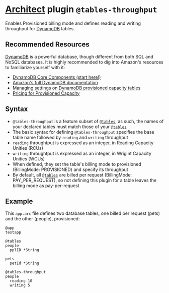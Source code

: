# [Architect][arc] plugin `@tables-throughput`

Enables Provisioned billing mode and defines reading and writing throughput for [DynamoDB][ddb] tables.

## Recommended Resources

[DynamoDB][ddb] is a powerful database, though different from both SQL and NoSQL databases. It is highly recommended to dig into Amazon's resources to familiarize yourself with it:

- [DynamoDB Core Components (start here!)][core]
- [Amazon's full DynamoDB documentation][ddb]
- [Managing settings on DynamoDB provisioned capacity tables][throughput]
- [Pricing for Provisioned Capacity][pricing]

## Syntax

- `@tables-throughput` is a feature subset of [`@tables`][tables]; as such, the names of your declared tables must match those of your [`@tables`][tables]
- The basic syntax for defining `@tables-throughput` specifies the base table name followed by `reading` and `writing` throughput
- `reading` throughtput is expressed as an integer, in Reading Capacity Unities (RCUs)
- `writing` throughtput is expressed as an integer, in Wrigint Capacity Unities (WCUs)
- When defined, they set the table's billing mode to provisioned (BillingMode: PROVISIONED) and specify its throughput
- By default, all [`@tables`][tables] are billed per request (BillingMode: PAY_PER_REQUEST), so not defining this plugin for a table leaves the billing mode as pay-per-request

## Example

This `app.arc` file defines two database tables, one billed per request (pets) and the other (people), provisioned:

```arc
@app
testapp

@tables
people
  pplID *String

pets
  petId *String

@tables-throughput
people
  reading 10
  writing 5
```

[arc]: https://arc.codes
[tables]: https://arc.codes/docs/en/reference/project-manifest/tables
[core]: https://docs.aws.amazon.com/amazondynamodb/latest/developerguide/HowItWorks.CoreComponents.html
[ddb]: https://aws.amazon.com/documentation/dynamodb/
[throughput]: https://docs.aws.amazon.com/amazondynamodb/latest/developerguide/ProvisionedThroughput.html
[pricing]: https://aws.amazon.com/dynamodb/pricing/provisioned/
